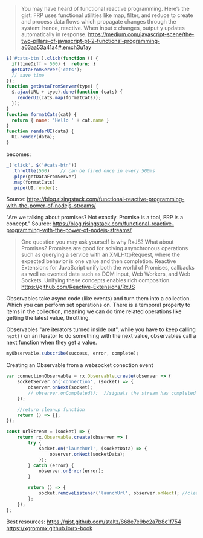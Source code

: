 
> You may have heard of functional reactive programming. Here’s the gist: FRP uses functional utilities like map, filter, and reduce to create and process data flows which propagate changes through the system: hence, reactive. When input x changes, output y updates automatically in response. https://medium.com/javascript-scene/the-two-pillars-of-javascript-pt-2-functional-programming-a63aa53a41a4#.emch3u1ay

```javascript
$('#cats-btn').click(function () {  
  if(timeDiff < 500) {  return; }
  getDataFromServer('cats');
  // save time
});
function getDataFromServer(type) {  
  $.ajax(URL + type).done(function (cats) {
    renderUI(cats.map(formatCats));
  });
}
function formatCats(cat) {  
  return { name: 'Hello ' + cat.name }
}
function renderUI(data) {  
  UI.render(data);
}
```

becomes:

```javascript
_('click', $('#cats-btn'))  
  .throttle(500)    // can be fired once in every 500ms 
  .pipe(getDataFromServer)
  .map(formatCats)
  .pipe(UI.render);
```
Source: https://blog.risingstack.com/functional-reactive-programming-with-the-power-of-nodejs-streams/

"Are we talking about promises? Not exactly. Promise is a tool, FRP is a concept."
Source: https://blog.risingstack.com/functional-reactive-programming-with-the-power-of-nodejs-streams/

> One question you may ask yourself is why RxJS? What about Promises? Promises are good for solving asynchronous operations such as querying a service with an XMLHttpRequest, where the expected behavior is one value and then completion. Reactive Extensions for JavaScript unify both the world of Promises, callbacks as well as evented data such as DOM Input, Web Workers, and Web Sockets. Unifying these concepts enables rich composition. https://github.com/Reactive-Extensions/RxJS

Observables take async code (like events) and turn them into a collection. Which you can perform set operations on. There is a temporal property to items in the collection, meaning we can do time related operations like getting the latest value, throttling.

Observables "are iterators turned inside out", while you have to keep calling `next()` on an iterator to do something with the next value, observables call a next function when they get a value.

```javascript
myObservable.subscribe(success, error, complete);
```

Creating an Observable from a websocket conection event
```javascript
var connectionObservable = rx.Observable.create(observer => {
    socketServer.on('connection', (socket) => {
        observer.onNext(socket);
        // observer.onCompleted();  //signals the stream has completed (no more data)
    });

    //return cleanup function
    return () => {};
});
```
```javascript
const urlStream = (socket) => {
    return rx.Observable.create(observer => {
        try {
            socket.on('launchUrl', (socketData) => {
                observer.onNext(socketData);
            });
        } catch (error) {
            observer.onError(error);
        }

        return () => {
            socket.removeListener('launchUrl', observer.onNext); //cleanup
        };
    });
};
```

Best resources:
https://gist.github.com/staltz/868e7e9bc2a7b8c1f754
https://xgrommx.github.io/rx-book
